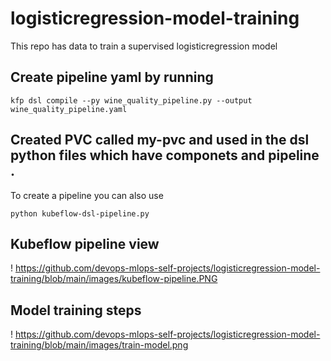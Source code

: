 # logisticregression-model-training
This repo has data to train a supervised logisticregression model


## Create pipeline yaml by running 

`kfp dsl compile --py wine_quality_pipeline.py --output wine_quality_pipeline.yaml`

## Created PVC called my-pvc and used in the dsl python files which have componets and pipeline . 

To create a pipeline you can also use 

`python kubeflow-dsl-pipeline.py`


## Kubeflow pipeline view 

! https://github.com/devops-mlops-self-projects/logisticregression-model-training/blob/main/images/kubeflow-pipeline.PNG

## Model training steps

! https://github.com/devops-mlops-self-projects/logisticregression-model-training/blob/main/images/train-model.png
